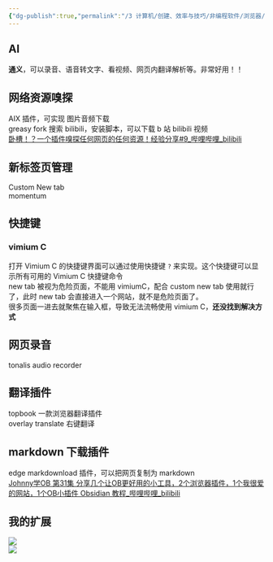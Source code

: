 ```yaml
---
{"dg-publish":true,"permalink":"/3 计算机/创建、效率与技巧/非编程软件/浏览器/浏览器扩展插件/","title":"浏览器扩展插件"}
---
```



## AI
**通义**，可以录音、语音转文字、看视频、网页内翻译解析等。非常好用！！
## 网络资源嗅探
AIX 插件，可实现 图片音频下载  
greasy fork 搜索 bilibili，安装脚本，可以下载 b 站 bilibili 视频  
[卧槽！？一个插件嗅探任何网页的任何资源！经验分享#9\_哔哩哔哩\_bilibili](https://www.bilibili.com/video/BV1xj411o7Uw/?buvid=XY630CE669F34078F341989B1EE06E60B0127&is_story_h5=false&mid=g8UDjEqHIS5oCexxb9oAEQ%3D%3D&p=1&plat_id=116&share_from=ugc&share_medium=android&share_plat=android&share_session_id=19ce3626-a448-4709-971e-2f128034bf54&share_source=COPY&share_tag=s_i&timestamp=1689956489&unique_k=yXGd1AM&up_id=484519028&vd_source=20cb3e7c6ad3d64f0eb2d763ff005080)
## 新标签页管理
Custom New tab  
momentum
## 快捷键
### vimium C
打开 Vimium C 的快捷键界面可以通过使用快捷键 `?` 来实现。‌这个快捷键可以显示所有可用的 Vimium C 快捷键命令  
new tab 被视为危险页面，不能用 vimiumC，配合 custom new tab 使用就行了，此时 new tab 会直接进入一个网站，就不是危险页面了。  
很多页面一进去就聚焦在输入框，导致无法流畅使用 vimium C，**还没找到解决方式**
## 网页录音
tonalis audio recorder 
## 翻译插件
topbook 一款浏览器翻译插件  
overlay translate 右键翻译
## markdown 下载插件
edge markdownload 插件，可以把网页复制为 markdown  
[Johnny学OB 第31集 分享几个让OB更好用的小工具，2个浏览器插件，1个我很爱的网站，1个OB小插件 Obsidian 教程\_哔哩哔哩\_bilibili](https://www.bilibili.com/video/BV1WL4y187iV/?buvid=XY630CE669F34078F341989B1EE06E60B0127&is_story_h5=false&mid=g8UDjEqHIS5oCexxb9oAEQ%3D%3D&p=1&plat_id=116&share_from=ugc&share_medium=android&share_plat=android&share_session_id=2b15cd1b-9cce-4ab4-91a1-d04c428b4542&share_source=COPY&share_tag=s_i&timestamp=1692851306&unique_k=Dt8FKze&up_id=432408734&vd_source=20cb3e7c6ad3d64f0eb2d763ff005080)
## 我的扩展
![](/img/user/resources/attachments/20230722edge扩展1.png)  
![](/img/user/resources/attachments/20230722edge扩展2.png)
